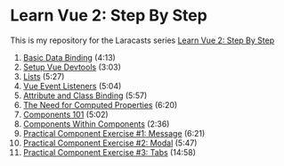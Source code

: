 # Learn Vue 2: Step By Step
This is my repository for the Laracasts series [Learn Vue 2: Step By Step](https://laracasts.com/series/learn-vue-2-step-by-step)

1. [Basic Data Binding](https://laracasts.com/series/learn-vue-2-step-by-step/episodes/1) (4:13)
2. [Setup Vue Devtools](https://laracasts.com/series/learn-vue-2-step-by-step/episodes/2) (3:03)
3. [Lists](https://laracasts.com/series/learn-vue-2-step-by-step/episodes/3) (5:27)
4. [Vue Event Listeners](https://laracasts.com/series/learn-vue-2-step-by-step/episodes/4) (5:04)
5. [Attribute and Class Binding](https://laracasts.com/series/learn-vue-2-step-by-step/episodes/5) (5:57)
6. [The Need for Computed Properties](https://laracasts.com/series/learn-vue-2-step-by-step/episodes/6) (6:20)
7. [Components 101](https://laracasts.com/series/learn-vue-2-step-by-step/episodes/7) (5:02)
8. [Components Within Components](https://laracasts.com/series/learn-vue-2-step-by-step/episodes/8) (2:36)
9. [Practical Component Exercise #1: Message](https://laracasts.com/series/learn-vue-2-step-by-step/episodes/9) (6:21)
10. [Practical Component Exercise #2: Modal](https://laracasts.com/series/learn-vue-2-step-by-step/episodes/10) (5:47)
11. [Practical Component Exercise #3: Tabs](https://laracasts.com/series/learn-vue-2-step-by-step/episodes/11) (14:58)